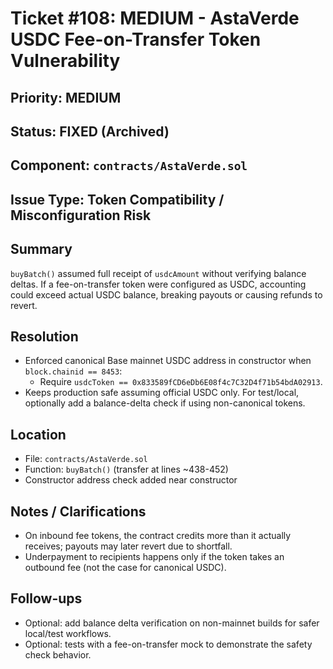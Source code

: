 # Ticket #108: MEDIUM - AstaVerde USDC Fee-on-Transfer Token Vulnerability

## Priority: MEDIUM

## Status: FIXED (Archived)

## Component: `contracts/AstaVerde.sol`

## Issue Type: Token Compatibility / Misconfiguration Risk

## Summary

`buyBatch()` assumed full receipt of `usdcAmount` without verifying balance deltas. If a fee-on-transfer token were configured as USDC, accounting could exceed actual USDC balance, breaking payouts or causing refunds to revert.

## Resolution

- Enforced canonical Base mainnet USDC address in constructor when `block.chainid == 8453`:
  - Require `usdcToken == 0x833589fCD6eDb6E08f4c7C32D4f71b54bdA02913`.
- Keeps production safe assuming official USDC only. For test/local, optionally add a balance-delta check if using non-canonical tokens.

## Location

- File: `contracts/AstaVerde.sol`
- Function: `buyBatch()` (transfer at lines ~438-452)
- Constructor address check added near constructor

## Notes / Clarifications

- On inbound fee tokens, the contract credits more than it actually receives; payouts may later revert due to shortfall.
- Underpayment to recipients happens only if the token takes an outbound fee (not the case for canonical USDC).

## Follow-ups

- Optional: add balance delta verification on non-mainnet builds for safer local/test workflows.
- Optional: tests with a fee-on-transfer mock to demonstrate the safety check behavior.


